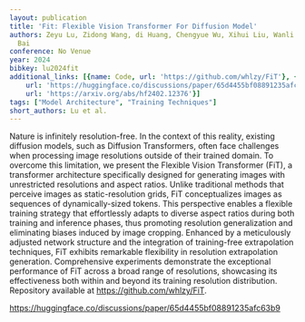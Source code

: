 ```yaml
---
layout: publication
title: 'Fit: Flexible Vision Transformer For Diffusion Model'
authors: Zeyu Lu, Zidong Wang, di Huang, Chengyue Wu, Xihui Liu, Wanli Ouyang, Lei
  Bai
conference: No Venue
year: 2024
bibkey: lu2024fit
additional_links: [{name: Code, url: 'https://github.com/whlzy/FiT'}, {name: Code,
    url: 'https://huggingface.co/discussions/paper/65d4455bf08891235afc63b9'}, {name: Paper,
    url: 'https://arxiv.org/abs/hf2402.12376'}]
tags: ["Model Architecture", "Training Techniques"]
short_authors: Lu et al.
---
```

Nature is infinitely resolution-free. In the context of this reality, existing diffusion models, such as Diffusion Transformers, often face challenges when processing image resolutions outside of their trained domain. To overcome this limitation, we present the Flexible Vision Transformer (FiT), a transformer architecture specifically designed for generating images with unrestricted resolutions and aspect ratios. Unlike traditional methods that perceive images as static-resolution grids, FiT conceptualizes images as sequences of dynamically-sized tokens. This perspective enables a flexible training strategy that effortlessly adapts to diverse aspect ratios during both training and inference phases, thus promoting resolution generalization and eliminating biases induced by image cropping. Enhanced by a meticulously adjusted network structure and the integration of training-free extrapolation techniques, FiT exhibits remarkable flexibility in resolution extrapolation generation. Comprehensive experiments demonstrate the exceptional performance of FiT across a broad range of resolutions, showcasing its effectiveness both within and beyond its training resolution distribution. Repository available at https://github.com/whlzy/FiT.

https://huggingface.co/discussions/paper/65d4455bf08891235afc63b9